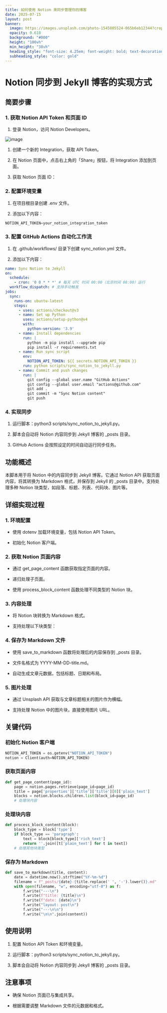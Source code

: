 ```yaml
---
title: 如何使用 Notion 来同步管理你的博客
date: 2025-07-15
layout: post
banner:
  image: https://images.unsplash.com/photo-1545805524-065b6eb12344?crop=entropy&cs=tinysrgb&fit=max&fm=jpg&ixid=M3w2OTIwMzJ8MHwxfHJhbmRvbXx8fHx8fHx8fDE3NTI1NjgyODl8&ixlib=rb-4.1.0&q=80&w=1080
  opacity: 0.618
  background: "#000"
  height: "100vh"
  min_height: "38vh"
  heading_style: "font-size: 4.25em; font-weight: bold; text-decoration: underline"
  subheading_style: "color: gold"
---
```


# Notion 同步到 Jekyll 博客的实现方式

## 简要步骤

### 1. 获取 Notion API Token 和页面 ID

1. 登录 Notion，访问 Notion Developers。

![image](https://prod-files-secure.s3.us-west-2.amazonaws.com/a7a0cc5a-89b9-4cda-8686-1fba0ca52f40/d19c1afe-dea5-4312-9333-786b0ba83054/image.png?X-Amz-Algorithm=AWS4-HMAC-SHA256&X-Amz-Content-Sha256=UNSIGNED-PAYLOAD&X-Amz-Credential=ASIAZI2LB466WTYNP5QF%2F20250715%2Fus-west-2%2Fs3%2Faws4_request&X-Amz-Date=20250715T083128Z&X-Amz-Expires=3600&X-Amz-Security-Token=IQoJb3JpZ2luX2VjECgaCXVzLXdlc3QtMiJHMEUCIDIsYAqIWpoGDYJb75T1VuRHDovPpsSKZlmBKEEH%2Bvl7AiEAu2MRWNezgNEB6XvKhCCDt3MksSPjytQXKPzOucfH2BYq%2FwMIQBAAGgw2Mzc0MjMxODM4MDUiDP6N8VAXwVjEjqqt5SrcA1YhDLcJEwTJNaOgUw4gkfUnkxw2gf4H4wbgXGW0LRMZx4G4%2FXtRTAE27pk49x0yCBLIkfOwaOBG%2FX8EoZnG3v%2FqfrJBt8IZ3fwxnE%2FX6SvGzXGq6X7bcnHmLwDAyrZG94MVmVUA698v%2B4G3c1keWDtvcZhY8V6VieddfqHk29B7VIphZ7rp7WXE97SQTd6q%2Fl40L1ZoQiGpAK8Px%2Balipww9zRMdAxq3zERfduHmkQSNvQSOmaVAJckaIkPcMMiHR7g2jL%2Fiqt9aEy3yfY8WWod9J0%2F8nbSadm%2FAYiZ2%2B0yXvS1FOM2MqJNiStjKNMAJ%2BXlxitQAWWQU302DBXIL2ZCw2yIhgoSmyDtPUY76sQxAImEtvAm88G0YlmDMWD6TPEXSzIGktI9uoqqCCyBKCAiMJBQbjHRpY1f8nxpIAcwPG5bP6Nc82h2Kzkm5tUXcPrxF4fvgRpKoW%2FSiaOW7nePAQM8xvqzwFy0CMihtDMqK1uBvLiqKB%2BtIYL5iXwH6WpMLzysnMQicEuibiEUHWKohhHSAbVIkDPnHhX9H8MhWZ%2FSKzYdEbR03qYkiza0gFA5WV66FduZf8IdjK0%2FYcGM%2FUqvBnFT0FU9qPH8keGxlXmnM8%2BuQGBlK0PDMMCB2MMGOqUBz8Q4MpjvdafS12wIw7%2BbrpNEFY5OfYZ3AP0s4iIX%2FeTGFkFyBQtgWkigb1g85P%2BuricXe%2Fi%2F7cIOwIaoRvy9Znu8bt8bDvZWwuzU%2BxDPMAO9dYTGXRHtmgTcfD54CHY63eQwwWBjt1HYI7%2F65I2WMssPPG06OFkAUCSLOnmXsSvNsHlgdE6VzoDvQsqZnX%2Fjasix6JCoZpVmDWMJM18LPp7x8QSF&X-Amz-Signature=b5fc2735825c6fa6be6adee092e12e83d9a3921bb78cf484747972b7b244abb3&X-Amz-SignedHeaders=host&x-amz-checksum-mode=ENABLED&x-id=GetObject)

1. 创建一个新的 Integration，获取 API Token。

1. 在 Notion 页面中，点击右上角的「Share」按钮，将 Integration 添加到页面。

1. 获取 Notion 页面 ID：


### 2. 配置环境变量

1. 在项目根目录创建 .env 文件。

1. 添加以下内容：

```javascript
NOTION_API_TOKEN=your_notion_integration_token
```

### 3. 配置 GitHub Actions 自动化工作流

1. 在 .github/workflows/ 目录下创建 sync_notion.yml 文件。

1. 添加以下内容：

```yaml
name: Sync Notion to Jekyll
on:
  schedule:
    - cron: '0 0 * * *' # 每天 UTC 时间 00:00（北京时间 08:00）运行
  workflow_dispatch: # 支持手动触发
jobs:
  sync:
    runs-on: ubuntu-latest
    steps:
      - uses: actions/checkout@v3
      - name: Set up Python
        uses: actions/setup-python@v4
        with:
          python-version: '3.9'
      - name: Install dependencies
        run: |
          python -m pip install --upgrade pip
          pip install -r requirements.txt
      - name: Run sync script
        env:
          NOTION_API_TOKEN: ${{ secrets.NOTION_API_TOKEN }}
        run: python scripts/sync_notion_to_jekyll.py
      - name: Commit and push changes
        run: |
          git config --global user.name "GitHub Actions"
          git config --global user.email "actions@github.com"
          git add .
          git commit -m "Sync Notion content"
          git push
```

### 4. 实现同步

1. 运行脚本：python3 scripts/sync_notion_to_jekyll.py。

1. 脚本会自动将 Notion 内容同步到 Jekyll 博客的 _posts 目录。

1. GitHub Actions 会按照设定的时间自动运行同步任务。

## 功能概述

本脚本用于将 Notion 中的内容同步到 Jekyll 博客。它通过 Notion API 获取页面内容，将其转换为 Markdown 格式，并保存到 Jekyll 的 _posts 目录中。支持处理多种 Notion 块类型，如段落、标题、列表、代码块、图片等。

## 详细实现过程

### 1. 环境配置

- 使用 dotenv 加载环境变量，包括 Notion API Token。

- 初始化 Notion 客户端。

### 2. 获取 Notion 页面内容

- 通过 get_page_content 函数获取指定页面的内容。

- 递归处理子页面。

- 使用 process_block_content 函数处理不同类型的 Notion 块。

### 3. 内容处理

- 将 Notion 块转换为 Markdown 格式。

- 支持处理以下块类型：


### 4. 保存为 Markdown 文件

- 使用 save_to_markdown 函数将处理后的内容保存到 _posts 目录。

- 文件名格式为 YYYY-MM-DD-title.md。

- 自动生成文章元数据，包括标题、日期和布局。

### 5. 图片处理

- 通过 Unsplash API 获取与文章标题相关的图片作为横幅。

- 支持处理 Notion 中的图片块，直接使用图片 URL。

## 关键代码

### 初始化 Notion 客户端

```python
NOTION_API_TOKEN = os.getenv("NOTION_API_TOKEN")
notion = Client(auth=NOTION_API_TOKEN)
```

### 获取页面内容

```python
def get_page_content(page_id):
    page = notion.pages.retrieve(page_id=page_id)
    title = page['properties']['title']['title'][0]['plain_text']
    blocks = notion.blocks.children.list(block_id=page_id)
    # 处理块内容
```

### 处理块内容

```python
def process_block_content(block):
    block_type = block['type']
    if block_type == 'paragraph':
        text = block[block_type]['rich_text']
        return ''.join([t['plain_text'] for t in text])
    # 处理其他块类型
```

### 保存为 Markdown

```python
def save_to_markdown(title, content):
    date = datetime.now().strftime("%Y-%m-%d")
    filename = f"_posts/{date}-{title.replace(' ', '-').lower()}.md"
    with open(filename, "w", encoding="utf-8") as f:
        f.write("---\n")
        f.write(f"title: {title}\n")
        f.write(f"date: {date}\n")
        f.write("layout: post\n")
        f.write("---\n\n")
        f.write("\n\n".join(content))
```

## 使用说明

1. 配置 Notion API Token 和环境变量。

1. 运行脚本：python3 scripts/sync_notion_to_jekyll.py。

1. 脚本会自动将 Notion 内容同步到 Jekyll 博客的 _posts 目录。

## 注意事项

- 确保 Notion 页面已与集成共享。

- 根据需要调整 Markdown 文件的元数据和格式。